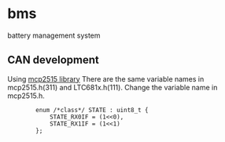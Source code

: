 # bms
battery management system

## CAN development
Using [mcp2515 library](https://github.com/autowp/arduino-mcp2515)
There are the same variable names in mcp2515.h(311) and LTC681x.h(111). Change the variable name in mcp2515.h.
``` C=311
        enum /*class*/ STATE : uint8_t {
            STATE_RX0IF = (1<<0),
            STATE_RX1IF = (1<<1)
        };
```
